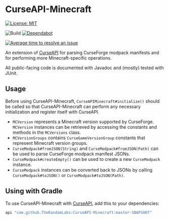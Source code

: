 # CurseAPI-Minecraft

[![License: MIT](https://img.shields.io/badge/License-MIT-green.svg)](https://opensource.org/licenses/MIT)

![Build](https://github.com/TheRandomLabs/CurseAPI-Minecraft/workflows/Build/badge.svg?branch=master)
[![Dependabot](https://badgen.net/dependabot/TheRandomLabs/CurseAPI-Minecraft/?icon=dependabot)](https://dependabot.com/)

[![Average time to resolve an issue](http://isitmaintained.com/badge/resolution/TheRandomLabs/CurseAPI-Minecraft.svg)](http://isitmaintained.com/project/TheRandomLabs/CurseAPI-Minecraft "Average time to resolve an issue")

<!-- [![Maven Central](https://img.shields.io/maven-central/v/com.therandomlabs.curseapi.minecraft/curseapi-minecraft.svg?style=shield)](https://maven-badges.herokuapp.com/maven-central/com.therandomlabs.curseapi.minecraft/curseapi-minecraft/)

[comment]: # [![Javadoc](https://javadoc.io/badge/com.therandomlabs.curseapi.minecraft/curseapi-minecraft.svg?color=blue)](https://javadoc.io/doc/com.therandomlabs.curseapi.minecraft/curseapi-minecraft)-->

An extension of [CurseAPI](https://github.com/TheRandomLabs/CurseAPI) for parsing CurseForge
modpack manifests and for performing more Minecraft-specific operations.

All public-facing code is documented with Javadoc and (mostly) tested with JUnit.

## Usage

Before using CurseAPI-Minecraft, `CurseAPIMinecraft#initialize()` should be called so that
CurseAPI-Minecraft can perform any necessary initialization and register itself with CurseAPI.

* `MCVersion` represents a Minecraft version supported by CurseForge.
`MCVersion` instances can be retrieved by accessing the constants and methods in the
`MCVersions` class.
* `MCVersionGroups` contains `CurseGameVersionGroup` constants that represent Minecraft version
groups.
* `CurseModpack#fromJSON(String)` and `CurseModpack#fromJSON(Path)` can be used to parse CurseForge
modpack manifest JSONs.
* `CurseModpack#createEmpty()` can be used to create a new `CurseModpack` instance.
* `CurseModpack` instances can be converted back to JSONs by calling `CurseModpack#toJSON()` or
`CurseModpack#toJSON(Path)`.

## Using with Gradle

To use CurseAPI-Minecraft with
[CurseAPI](https://github.com/TheRandomLabs/CurseAPI#using-with-gradle),
add this to your dependencies:

```groovy
api "com.github.TheRandomLabs:CurseAPI-Minecraft:master-SNAPSHOT"
```

